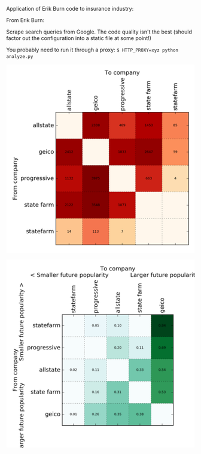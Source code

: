 Application of Erik Burn code to insurance industry:

From Erik Burn:

Scrape search queries from Google. The code quality isn't the best (should factor out the configuration into a static file at some point!)

You probably need to run it through a proxy: `$ HTTP_PROXY=xyz python analyze.py`

![lang](https://raw.githubusercontent.com/likhtal/eigenstuff/master/insurance_matrix.png)

![lang](https://raw.githubusercontent.com/likhtal/eigenstuff/master/insurance_matrix_eig.png)
